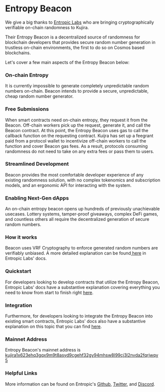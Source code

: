 # Entropy Beacon

We give a big thanks to [Entropic Labs](https://entropiclabs.io/beacon/) who are bringing cryptographically verifiable on-chain randomness to Kujira.

Their Entropy Beacon is a decentralized source of randomness for blockchain developers that provides secure random number generation in trustless on-chain environments, the first to do so on Cosmos based blockchains.&#x20;

Let's cover a few main aspects of the Entropy Beacon below:

### On-chain Entropy&#x20;

It is currently impossible to generate completely unpredictable random numbers on-chain. Beacon intends to provide a secure, unpredictable, cheap random number generator.

### Free Submissions

When smart contracts need on-chain entropy, they request it from the Beacon. Off-chain workers pick up the request, generate it, and call the Beacon contract. At this point, the Entropy Beacon uses gas to call the callback function on the requesting contract. Kuijra has set up a feegrant paid from a protocol wallet to incentivize off-chain workers to call the function and cover Beacon gas fees. As a result, protocols consuming randomness do not need to take on any extra fees or pass them to users.

### Streamlined Development

Beacon provides the most comfortable developer experience of any existing randomness solution, with no complex tokenomics and subscription models, and an ergonomic API for interacting with the system.

### Enabling Next-Gen dApps

An on-chain entropy beacon opens up hundreds of previously unachievable usecases. Lottery systems, tamper-proof giveaways, complex DeFi games, and countless others all require the decentralized generation of secure random numbers.

### How it works

Beacon uses VRF Cryptography to enforce generated random numbers are verifiably unbiased. A more detailed explanation can be found[ here](https://entropiclabs.io/beacon/docs/how-it-works/) in Entropic Labs' docs.

### Quickstart

For developers looking to develop contracts that utilize the Entropy Beacon, Entropic Labs' docs have a substantive explanation covering everything you need to know from start to finish right [here](https://entropiclabs.io/beacon/docs/quickstart/).

### Integration

Furthermore, for developers looking to integrate the Entropy Beacon into existing smart contracts, Entropic Labs' docs also have a substantive explanation on this topic that you can find [here](https://entropiclabs.io/beacon/docs/integration/).&#x20;

### Mainnet Address

Entropy Beacon's mainnet address is [kujira1x623ehq3gqx9m9t8asyd9cgehf32gy94mhsw8l99cj3l2nvda2fqrjwqy5](https://finder.kujira.app/kaiyo-1/contract/kujira1x623ehq3gqx9m9t8asyd9cgehf32gy94mhsw8l99cj3l2nvda2fqrjwqy5)

### Helpful Links

More information can be found on Entropic's [Github](https://github.com/EntropicLabs), [Twitter](https://twitter.com/Entropic\_Labs), and [Discord](https://discord.com/invite/Qp9ZcZJnKC).



